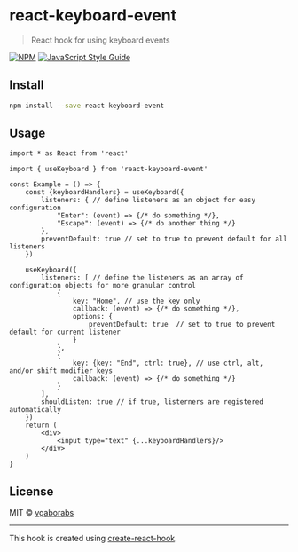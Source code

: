 # react-keyboard-event

> React hook for using keyboard events

[![NPM](https://img.shields.io/npm/v/react-keyboard-event.svg)](https://www.npmjs.com/package/react-keyboard-event) [![JavaScript Style Guide](https://img.shields.io/badge/code_style-standard-brightgreen.svg)](https://standardjs.com)

## Install

```bash
npm install --save react-keyboard-event
```

## Usage

```tsx
import * as React from 'react'

import { useKeyboard } from 'react-keyboard-event'

const Example = () => {
    const {keyboardHandlers} = useKeyboard({
        listeners: { // define listeners as an object for easy configuration
            "Enter": (event) => {/* do something */},
            "Escape": (event) => {/* do another thing */}
        },
        preventDefault: true // set to true to prevent default for all listeners
    })

    useKeyboard({
        listeners: [ // define the listeners as an array of configuration objects for more granular control
            {
                key: "Home", // use the key only
                callback: (event) => {/* do something */},
                options: {
                    preventDefault: true  // set to true to prevent default for current listener
                }
            },
            {
                key: {key: "End", ctrl: true}, // use ctrl, alt, and/or shift modifier keys
                callback: (event) => {/* do something */}
            }
        ],
        shouldListen: true // if true, listerners are registered automatically
    })
    return (
        <div>
            <input type="text" {...keyboardHandlers}/>
        </div>
    )
}
```

## License

MIT © [vgaborabs](https://github.com/vgaborabs)

---

This hook is created using [create-react-hook](https://github.com/hermanya/create-react-hook).
